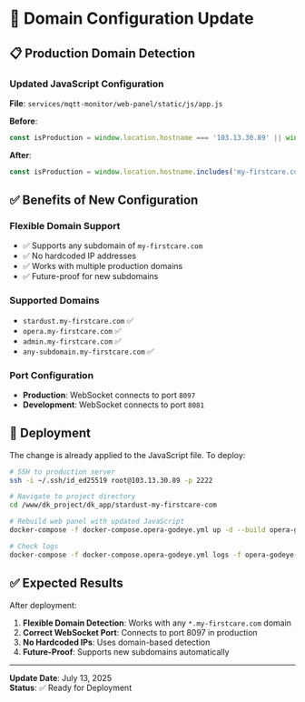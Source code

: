 # 🔧 Domain Configuration Update

## 📋 **Production Domain Detection**

### **Updated JavaScript Configuration**
**File**: `services/mqtt-monitor/web-panel/static/js/app.js`

**Before**:
```javascript
const isProduction = window.location.hostname === '103.13.30.89' || window.location.hostname === 'stardust.myfirstcare.com';
```

**After**:
```javascript
const isProduction = window.location.hostname.includes('my-firstcare.com');
```

## ✅ **Benefits of New Configuration**

### **Flexible Domain Support**
- ✅ Supports any subdomain of `my-firstcare.com`
- ✅ No hardcoded IP addresses
- ✅ Works with multiple production domains
- ✅ Future-proof for new subdomains

### **Supported Domains**
- `stardust.my-firstcare.com` ✅
- `opera.my-firstcare.com` ✅
- `admin.my-firstcare.com` ✅
- `any-subdomain.my-firstcare.com` ✅

### **Port Configuration**
- **Production**: WebSocket connects to port `8097`
- **Development**: WebSocket connects to port `8081`

## 🚀 **Deployment**

The change is already applied to the JavaScript file. To deploy:

```bash
# SSH to production server
ssh -i ~/.ssh/id_ed25519 root@103.13.30.89 -p 2222

# Navigate to project directory
cd /www/dk_project/dk_app/stardust-my-firstcare-com

# Rebuild web panel with updated JavaScript
docker-compose -f docker-compose.opera-godeye.yml up -d --build opera-godeye-panel

# Check logs
docker-compose -f docker-compose.opera-godeye.yml logs -f opera-godeye-panel
```

## ✅ **Expected Results**

After deployment:
1. **Flexible Domain Detection**: Works with any `*.my-firstcare.com` domain
2. **Correct WebSocket Port**: Connects to port 8097 in production
3. **No Hardcoded IPs**: Uses domain-based detection
4. **Future-Proof**: Supports new subdomains automatically

---
**Update Date**: July 13, 2025  
**Status**: ✅ Ready for Deployment 